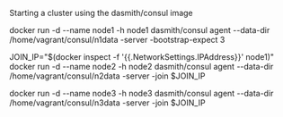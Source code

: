 Starting a cluster using the dasmith/consul image

docker run -d --name node1 -h node1 dasmith/consul agent --data-dir /home/vagrant/consul/n1data -server -bootstrap-expect 3

JOIN_IP="$(docker inspect -f '{{.NetworkSettings.IPAddress}}' node1)"
docker run -d --name node2 -h node2 dasmith/consul agent --data-dir /home/vagrant/consul/n2data -server -join $JOIN_IP

docker run -d --name node3 -h node3 dasmith/consul agent --data-dir /home/vagrant/consul/n3data -server -join $JOIN_IP
